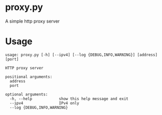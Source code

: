 # proxy.py
A simple http proxy server

# Usage
```
usage: proxy.py [-h] [--ipv4] [--log {DEBUG,INFO,WARNING}] [address] [port]

HTTP proxy server

positional arguments:
  address
  port

optional arguments:
  -h, --help            show this help message and exit
  --ipv4                IPv4 only
  --log {DEBUG,INFO,WARNING}
```
